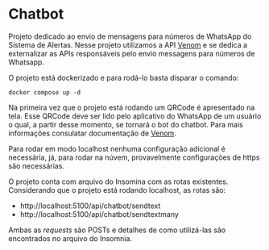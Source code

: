 # Chatbot
Projeto dedicado ao envio de mensagens para números de WhatsApp do Sistema de Alertas. Nesse projeto utilizamos a API [Venom](https://github.com/orkestral/venom.git) e se dedica a externalizar as APIs responsáveis pelo envio messagens para números de Whatsapp.

O projeto está dockerizado e para rodá-lo basta disparar o comando:

```
docker compose up -d
```

Na primeira vez que o projeto está rodando um QRCode é apresentado na tela. Esse QRCode deve ser lido pelo aplicativo do WhatsApp de um usuário o qual, a partir desse momento, se tornará o bot do chatbot. Para mais informações consulatar documentação de [Venom](https://github.com/orkestral/venom.git).

Para rodar em modo localhost nenhuma configuração adicional é necessária, já, para rodar na núvem, provavelmente configurações de https são necessárias.

O projeto conta com arquivo do Insomina com as rotas existentes. Considerando que o projeto está rodando localhost, as rotas são:

* http://localhost:5100/api/chatbot/sendtext
* http://localhost:5100/api/chatbot/sendtextmany

Ambas as *requests* são POSTs e detalhes de como utilizá-las são encontrados no arquivo do Insomnia. 

